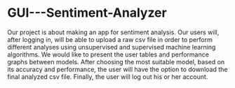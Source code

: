 # GUI---Sentiment-Analyzer
Our project is about making an app for sentiment analysis. Our users will, after logging in, will be able to upload a raw csv file in order to perform different analyses using unsupervised and supervised machine learning algorithms.
We would like to present the user tables and performance graphs between models.
After choosing the most suitable model, based on its accuracy and performance, the user will have the option to download the final analyzed csv file.
Finally, the user will log out his or her account.

